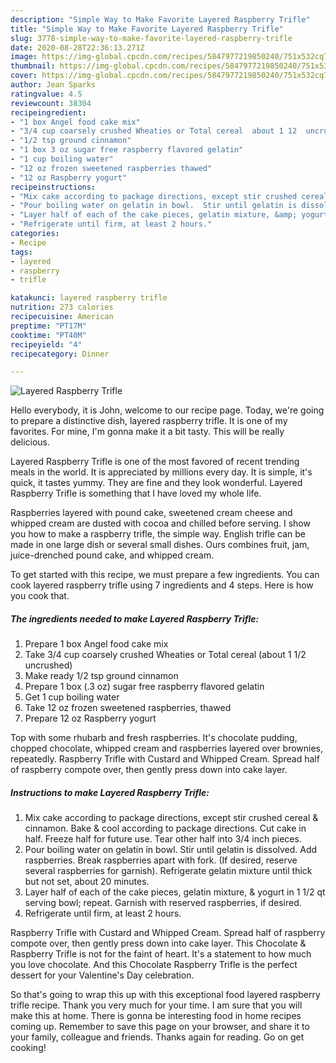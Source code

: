 ```yaml
---
description: "Simple Way to Make Favorite Layered Raspberry Trifle"
title: "Simple Way to Make Favorite Layered Raspberry Trifle"
slug: 3778-simple-way-to-make-favorite-layered-raspberry-trifle
date: 2020-08-28T22:36:13.271Z
image: https://img-global.cpcdn.com/recipes/5847977219850240/751x532cq70/layered-raspberry-trifle-recipe-main-photo.jpg
thumbnail: https://img-global.cpcdn.com/recipes/5847977219850240/751x532cq70/layered-raspberry-trifle-recipe-main-photo.jpg
cover: https://img-global.cpcdn.com/recipes/5847977219850240/751x532cq70/layered-raspberry-trifle-recipe-main-photo.jpg
author: Jean Sparks
ratingvalue: 4.5
reviewcount: 38304
recipeingredient:
- "1 box Angel food cake mix"
- "3/4 cup coarsely crushed Wheaties or Total cereal  about 1 12  uncrushed"
- "1/2 tsp ground cinnamon"
- "1 box 3 oz sugar free raspberry flavored gelatin"
- "1 cup boiling water"
- "12 oz frozen sweetened raspberries thawed"
- "12 oz Raspberry yogurt"
recipeinstructions:
- "Mix cake according to package directions, except stir crushed cereal &amp; cinnamon.  Bake &amp; cool according to package directions. Cut cake in half.  Freeze half for future use.  Tear other half into 3/4 inch pieces."
- "Pour boiling water on gelatin in bowl.  Stir until gelatin is dissolved.  Add raspberries. Break raspberries apart with fork.  (If desired, reserve several raspberries for garnish).  Refrigerate gelatin mixture until thick but not set, about 20 minutes."
- "Layer half of each of the cake pieces, gelatin mixture, &amp; yogurt in 1 1/2 qt serving bowl; repeat.  Garnish with reserved raspberries, if desired."
- "Refrigerate until firm, at least 2 hours."
categories:
- Recipe
tags:
- layered
- raspberry
- trifle

katakunci: layered raspberry trifle 
nutrition: 273 calories
recipecuisine: American
preptime: "PT17M"
cooktime: "PT40M"
recipeyield: "4"
recipecategory: Dinner

---
```



![Layered Raspberry Trifle](https://img-global.cpcdn.com/recipes/5847977219850240/751x532cq70/layered-raspberry-trifle-recipe-main-photo.jpg)

Hello everybody, it is John, welcome to our recipe page. Today, we're going to prepare a distinctive dish, layered raspberry trifle. It is one of my favorites. For mine, I'm gonna make it a bit tasty. This will be really delicious.

Layered Raspberry Trifle is one of the most favored of recent trending meals in the world. It is appreciated by millions every day. It is simple, it's quick, it tastes yummy. They are fine and they look wonderful. Layered Raspberry Trifle is something that I have loved my whole life.

Raspberries layered with pound cake, sweetened cream cheese and whipped cream are dusted with cocoa and chilled before serving. I show you how to make a raspberry trifle, the simple way. English trifle can be made in one large dish or several small dishes. Ours combines fruit, jam, juice-drenched pound cake, and whipped cream.


To get started with this recipe, we must prepare a few ingredients. You can cook layered raspberry trifle using 7 ingredients and 4 steps. Here is how you cook that.

<!--inarticleads1-->

##### The ingredients needed to make Layered Raspberry Trifle:

1. Prepare 1 box Angel food cake mix
1. Take 3/4 cup coarsely crushed Wheaties or Total cereal  (about 1 1/2  uncrushed)
1. Make ready 1/2 tsp ground cinnamon
1. Prepare 1 box (.3 oz) sugar free raspberry flavored gelatin
1. Get 1 cup boiling water
1. Take 12 oz frozen sweetened raspberries, thawed
1. Prepare 12 oz Raspberry yogurt


Top with some rhubarb and fresh raspberries. It&#39;s chocolate pudding, chopped chocolate, whipped cream and raspberries layered over brownies, repeatedly. Raspberry Trifle with Custard and Whipped Cream. Spread half of raspberry compote over, then gently press down into cake layer. 

<!--inarticleads2-->

##### Instructions to make Layered Raspberry Trifle:

1. Mix cake according to package directions, except stir crushed cereal &amp; cinnamon.  Bake &amp; cool according to package directions. Cut cake in half.  Freeze half for future use.  Tear other half into 3/4 inch pieces.
1. Pour boiling water on gelatin in bowl.  Stir until gelatin is dissolved.  Add raspberries. Break raspberries apart with fork.  (If desired, reserve several raspberries for garnish).  Refrigerate gelatin mixture until thick but not set, about 20 minutes.
1. Layer half of each of the cake pieces, gelatin mixture, &amp; yogurt in 1 1/2 qt serving bowl; repeat.  Garnish with reserved raspberries, if desired.
1. Refrigerate until firm, at least 2 hours.


Raspberry Trifle with Custard and Whipped Cream. Spread half of raspberry compote over, then gently press down into cake layer. This Chocolate &amp; Raspberry Trifle is not for the faint of heart. It&#39;s a statement to how much you love chocolate. And this Chocolate Raspberry Trifle is the perfect dessert for your Valentine&#39;s Day celebration. 

So that's going to wrap this up with this exceptional food layered raspberry trifle recipe. Thank you very much for your time. I am sure that you will make this at home. There is gonna be interesting food in home recipes coming up. Remember to save this page on your browser, and share it to your family, colleague and friends. Thanks again for reading. Go on get cooking!
